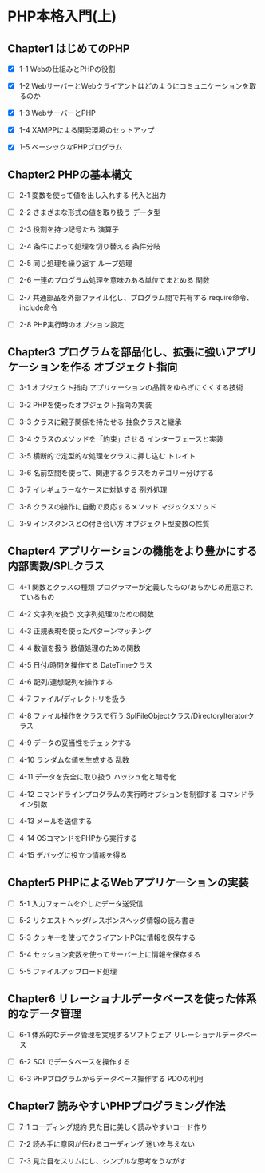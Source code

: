 # PHP本格入門(上)

## Chapter1 はじめてのPHP

- [x] 1-1 Webの仕組みとPHPの役割

- [x] 1-2 WebサーバーとWebクライアントはどのようにコミュニケーションを取るのか

- [x] 1-3 WebサーバーとPHP

- [x] 1-4 XAMPPによる開発環境のセットアップ

- [x] 1-5 ベーシックなPHPプログラム

## Chapter2 PHPの基本構文

- [ ] 2-1 変数を使って値を出し入れする 代入と出力

- [ ] 2-2 さまざまな形式の値を取り扱う データ型

- [ ] 2-3 役割を持つ記号たち 演算子

- [ ] 2-4 条件によって処理を切り替える 条件分岐

- [ ] 2-5 同じ処理を繰り返す ループ処理

- [ ] 2-6 一連のプログラム処理を意味のある単位でまとめる 関数

- [ ] 2-7 共通部品を外部ファイル化し、プログラム間で共有する require命令、include命令

- [ ] 2-8 PHP実行時のオプション設定

## Chapter3 プログラムを部品化し、拡張に強いアプリケーションを作る オブジェクト指向

- [ ] 3-1 オブジェクト指向 アプリケーションの品質をゆらぎにくくする技術

- [ ] 3-2 PHPを使ったオブジェクト指向の実装

- [ ] 3-3 クラスに親子関係を持たせる 抽象クラスと継承

- [ ] 3-4 クラスのメソッドを「約束」させる インターフェースと実装

- [ ] 3-5 横断的で定型的な処理をクラスに挿し込む トレイト

- [ ] 3-6 名前空間を使って、関連するクラスをカテゴリー分けする

- [ ] 3-7 イレギュラーなケースに対処する 例外処理

- [ ] 3-8 クラスの操作に自動で反応するメソッド マジックメソッド

- [ ] 3-9 インスタンスとの付き合い方 オブジェクト型変数の性質

## Chapter4 アプリケーションの機能をより豊かにする 内部関数/SPLクラス

- [ ] 4-1 関数とクラスの種類 プログラマーが定義したもの/あらかじめ用意されているもの

- [ ] 4-2 文字列を扱う 文字列処理のための関数

- [ ] 4-3 正規表現を使ったパターンマッチング

- [ ] 4-4 数値を扱う 数値処理のための関数

- [ ] 4-5 日付/時間を操作する DateTimeクラス

- [ ] 4-6 配列/連想配列を操作する

- [ ] 4-7 ファイル/ディレクトリを扱う

- [ ] 4-8 ファイル操作をクラスで行う SplFileObjectクラス/DirectoryIteratorクラス

- [ ] 4-9 データの妥当性をチェックする

- [ ] 4-10 ランダムな値を生成する 乱数

- [ ] 4-11 データを安全に取り扱う ハッシュ化と暗号化

- [ ] 4-12 コマンドラインプログラムの実行時オプションを制御する コマンドライン引数

- [ ] 4-13 メールを送信する

- [ ] 4-14 OSコマンドをPHPから実行する

- [ ] 4-15 デバッグに役立つ情報を得る

## Chapter5 PHPによるWebアプリケーションの実装

- [ ] 5-1 入力フォームを介したデータ送受信

- [ ] 5-2 リクエストヘッダ/レスポンスヘッダ情報の読み書き

- [ ] 5-3 クッキーを使ってクライアントPCに情報を保存する

- [ ] 5-4 セッション変数を使ってサーバー上に情報を保存する

- [ ] 5-5 ファイルアップロード処理

## Chapter6 リレーショナルデータベースを使った体系的なデータ管理

- [ ] 6-1 体系的なデータ管理を実現するソフトウェア リレーショナルデータベース

- [ ] 6-2 SQLでデータベースを操作する

- [ ] 6-3 PHPプログラムからデータベース操作する PDOの利用

## Chapter7 読みやすいPHPプログラミング作法

- [ ] 7-1 コーディング規約 見た目に美しく読みやすいコード作り

- [ ] 7-2 読み手に意図が伝わるコーディング 迷いを与えない

- [ ] 7-3 見た目をスリムにし、シンプルな思考をうながす

